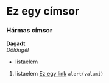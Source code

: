 # Ez egy címsor  
### Hármas címsor  
**Dagadt**  
*Dőlöngél*  
- listaelem
1. listaelem
  [Ez egy link](https://www.twitch.tv/jamodo)
`alert(valami)`
